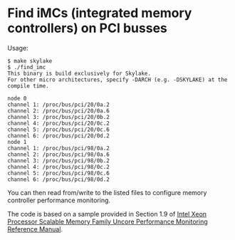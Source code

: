 # Find iMCs (integrated memory controllers) on PCI busses
Usage:
```
$ make skylake
$ ./find_imc
This binary is build exclusively for Skylake.
For other micro architectures, specify -DARCH (e.g. -DSKYLAKE) at the compile time.

node 0
channel 1: /proc/bus/pci/20/0a.2
channel 2: /proc/bus/pci/20/0a.6
channel 3: /proc/bus/pci/20/0b.2
channel 4: /proc/bus/pci/20/0c.2
channel 5: /proc/bus/pci/20/0c.6
channel 6: /proc/bus/pci/20/0d.2
node 1
channel 1: /proc/bus/pci/98/0a.2
channel 2: /proc/bus/pci/98/0a.6
channel 3: /proc/bus/pci/98/0b.2
channel 4: /proc/bus/pci/98/0c.2
channel 5: /proc/bus/pci/98/0c.6
channel 6: /proc/bus/pci/98/0d.2
```

You can then read from/write to the listed files to configure memory controller performance monitoring.

The code is based on a sample provided in Section 1.9 of [Intel Xeon Processor Scalable Memory Family Uncore Performance Monitoring Reference Manual](https://software.intel.com/en-us/download/intel-xeon-processor-scalable-memory-family-uncore-performance-monitoring-reference-manual).
